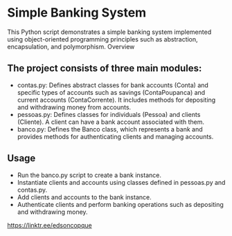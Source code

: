 # Simple Banking System

This Python script demonstrates a simple banking system implemented using object-oriented programming principles such as abstraction, encapsulation, and polymorphism.
Overview

## The project consists of three main modules:

- contas.py: Defines abstract classes for bank accounts (Conta) and specific types of accounts such as savings (ContaPoupanca) and current accounts (ContaCorrente). It includes methods for depositing and withdrawing money from accounts.
- pessoas.py: Defines classes for individuals (Pessoa) and clients (Cliente). A client can have a bank account associated with them.
- banco.py: Defines the Banco class, which represents a bank and provides methods for authenticating clients and managing accounts.

## Usage

- Run the banco.py script to create a bank instance.
- Instantiate clients and accounts using classes defined in pessoas.py and contas.py.
- Add clients and accounts to the bank instance.
- Authenticate clients and perform banking operations such as depositing and withdrawing money.

https://linktr.ee/edsoncopque
